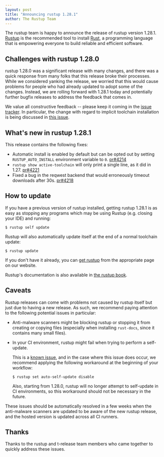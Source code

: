 ```yaml
---
layout: post
title: "Announcing rustup 1.28.1"
author: The Rustup Team
---
```


The rustup team is happy to announce the release of rustup version 1.28.1.
[Rustup][install] is the recommended tool to install [Rust][rust], a programming language that is empowering everyone to build reliable and efficient software.

## Challenges with rustup 1.28.0

rustup 1.28.0 was a significant release with many changes, and there was a quick response from many
folks that this release broke their processes. While we considered yanking the release, we worried
that this would cause problems for people who had already updated to adopt some of the changes.
Instead, we are rolling forward with 1.28.1 today and potentially further bugfix releases to
address the feedback that comes in.

We value all constructive feedback -- please keep it coming in the [issue tracker]. In particular,
the change with regard to implicit toolchain installation is being discussed in [this issue].

[this issue]: https://github.com/rust-lang/rustup/issues/4211
[issue tracker]: https://github.com/rust-lang/rustup/issues/

## What's new in rustup 1.28.1

This release contains the following fixes:

- Automatic install is enabled by default but can be opted out by setting `RUSTUP_AUTO_INSTALL`
  environment variable to `0`. [pr#4214]
- `rustup show active-toolchain` will only print a single line, as it did in 1.27. [pr#4221]
- Fixed a bug in the reqwest backend that would erroneously timeout downloads after 30s. [pr#4218]

[1.28.1]: https://github.com/rust-lang/rustup/releases/tag/1.28.1
[pr#4214]: https://github.com/rust-lang/rustup/pull/4214
[pr#4221]: https://github.com/rust-lang/rustup/pull/4221
[pr#4218]: https://github.com/rust-lang/rustup/pull/4218

## How to update

If you have a previous version of rustup installed, getting rustup 1.28.1 is as easy as stopping
any programs which may be using Rustup (e.g. closing your IDE) and running:

```console
$ rustup self update
```

Rustup will also automatically update itself at the end of a normal toolchain update:

```console
$ rustup update
```

If you don't have it already, you can [get rustup][install] from the appropriate page on our website.

Rustup's documentation is also available in [the rustup book][book].

## Caveats

Rustup releases can come with problems not caused by rustup itself but just due to having a new release.
As such, we recommend paying attention to the following potential issues in particular:

- Anti-malware scanners might be blocking rustup or stopping it from creating or copying files
  (especially when installing `rust-docs`, since it contains many small files).

- In your CI environment, rustup might fail when trying to perform a self-update.

  This is a [known issue](https://github.com/rust-lang/rustup/issues/3709),
  and in the case where this issue does occur, we recommend applying the following workaround at the beginning of your workflow:

  ```console
  $ rustup set auto-self-update disable
  ```

  Also, starting from 1.28.0, rustup will no longer attempt to self-update in CI environments,
  so this workaround should not be necessary in the future.

These issues should be automatically resolved in a few weeks when the anti-malware scanners are updated to be aware of the new rustup release,
and the hosted version is updated across all CI runners.

## Thanks

Thanks to the rustup and t-release team members who came together to quickly address these issues.

[book]: https://rust-lang.github.io/rustup/
[changelog]: https://github.com/rust-lang/rustup/blob/stable/CHANGELOG.md
[contributors]: https://github.com/rust-lang/rustup/blob/stable/CHANGELOG.md#detailed-changes
[install]: https://rustup.rs
[rust]: https://www.rust-lang.org
